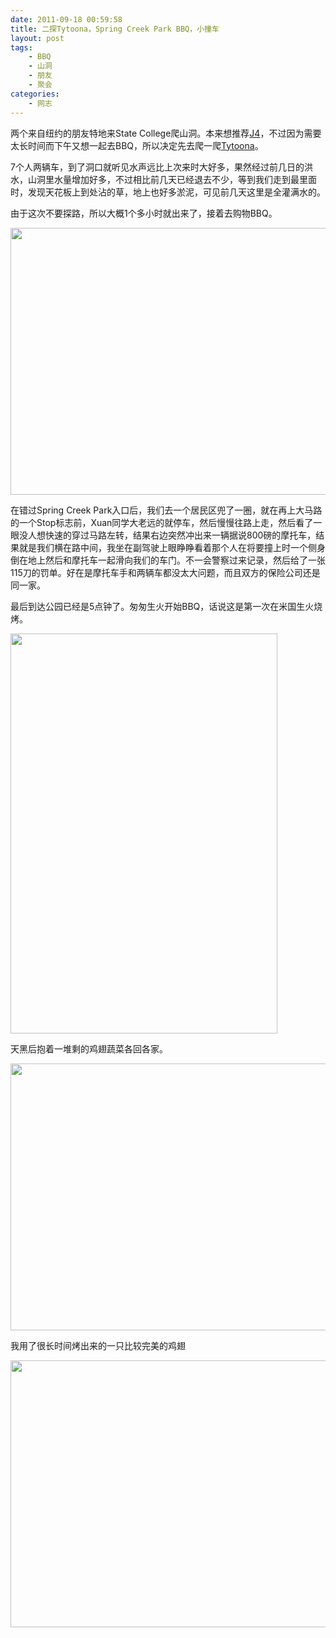 ```yaml
---
date: 2011-09-18 00:59:58
title: 二探Tytoona，Spring Creek Park BBQ，小撞车
layout: post
tags:
    - BBQ
    - 山洞
    - 朋友
    - 聚会
categories:
    - 网志
---
```

两个来自纽约的朋友特地来State College爬山洞。本来想推荐[J4](http://ztpala.com/2011/06/25/j4-cave-2)，不过因为需要太长时间而下午又想一起去BBQ，所以决定先去爬一爬[Tytoona](http://ztpala.com/2011/07/16/tytoona-cave)。

7个人两辆车，到了洞口就听见水声远比上次来时大好多，果然经过前几日的洪水，山洞里水量增加好多，不过相比前几天已经退去不少，等到我们走到最里面时，发现天花板上到处沾的草，地上也好多淤泥，可见前几天这里是全灌满水的。

由于这次不要探路，所以大概1个多小时就出来了，接着去购物BBQ。

<a href="http://ztpala.com/2011/09/18/tytoona-caving-spring-creek-bbq-car-crash/img_2459/" rel="attachment wp-att-5148"><img class="alignnone size-full wp-image-5148" title="淌水" src="http://pic.ztpala.com/wp-content/uploads/2011/09/IMG_2459.jpeg" alt="" width="640" height="427" /></a>

在错过Spring Creek Park入口后，我们去一个居民区兜了一圈，就在再上大马路的一个Stop标志前，Xuan同学大老远的就停车，然后慢慢往路上走，然后看了一眼没人想快速的穿过马路左转，结果右边突然冲出来一辆据说800磅的摩托车，结果就是我们横在路中间，我坐在副驾驶上眼睁睁看着那个人在将要撞上时一个侧身倒在地上然后和摩托车一起滑向我们的车门。不一会警察过来记录，然后给了一张115刀的罚单。好在是摩托车手和两辆车都没太大问题，而且双方的保险公司还是同一家。

最后到达公园已经是5点钟了。匆匆生火开始BBQ，话说这是第一次在米国生火烧烤。

<a href="http://ztpala.com/2011/09/18/tytoona-caving-spring-creek-bbq-car-crash/img_2477/" rel="attachment wp-att-5150"><img class="alignnone size-full wp-image-5150" title="野餐桌" src="http://pic.ztpala.com/wp-content/uploads/2011/09/IMG_2477.jpeg" alt="" width="427" height="640" /></a>

天黑后抱着一堆剩的鸡翅蔬菜各回各家。

<a href="http://ztpala.com/2011/09/18/tytoona-caving-spring-creek-bbq-car-crash/img_2470/" rel="attachment wp-att-5151"><img class="alignnone size-full wp-image-5151" title="bbq" src="http://pic.ztpala.com/wp-content/uploads/2011/09/IMG_2470.jpeg" alt="" width="640" height="427" /></a>

我用了很长时间烤出来的一只比较完美的鸡翅

<a href="http://ztpala.com/2011/09/18/tytoona-caving-spring-creek-bbq-car-crash/img_2474/" rel="attachment wp-att-5152"><img class="alignnone size-full wp-image-5152" title="鸡翅" src="http://pic.ztpala.com/wp-content/uploads/2011/09/IMG_2474.jpeg" alt="" width="640" height="427" /></a>
